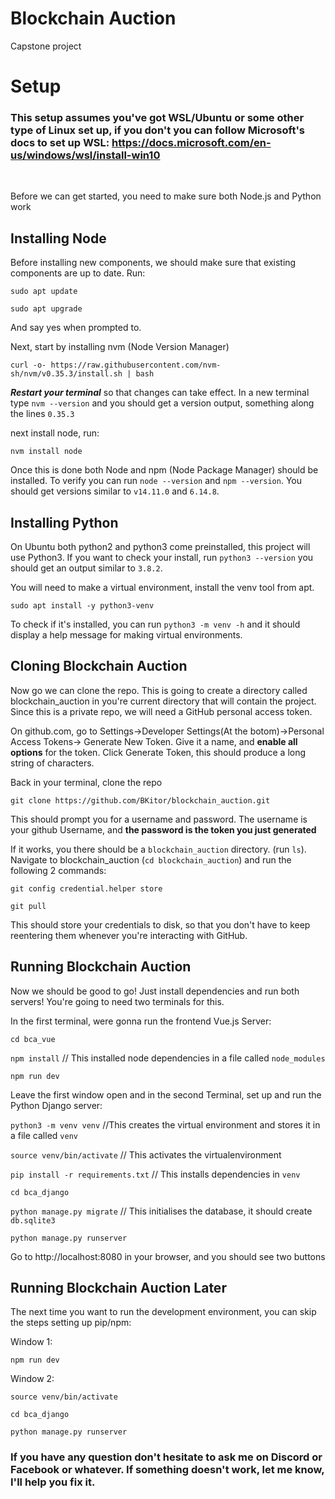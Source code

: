 # Blockchain Auction
Capstone project

# Setup
### This setup assumes you've got WSL/Ubuntu or some other type of Linux set up, if you don't you can follow Microsoft's docs to set up WSL: https://docs.microsoft.com/en-us/windows/wsl/install-win10

&nbsp;

Before we can get started, you need to make sure both Node.js and Python work

## Installing Node

Before installing new components, we should make sure that existing components are up to date. Run:

`sudo apt update`

`sudo apt upgrade`

And say yes when prompted to. 

Next, start by installing nvm (Node Version Manager)

`curl -o- https://raw.githubusercontent.com/nvm-sh/nvm/v0.35.3/install.sh | bash`

***Restart your terminal*** so that changes can take effect.
In a new terminal type `nvm --version` and you should get a version output, something along the lines `0.35.3`

next install node, run: 

`nvm install node`

Once this is done both Node and npm (Node Package Manager) should be installed.
To verify you can run `node --version` and `npm --version`.
You should get versions similar to `v14.11.0` and `6.14.8`.

## Installing Python

On Ubuntu both python2 and python3 come preinstalled, this project will use Python3.
If you want to check your install, run `python3 --version` you should get an output similar to `3.8.2`.

You will need to make a virtual environment, install the venv tool from apt. 

`sudo apt install -y python3-venv`

To check if it's installed, you can run `python3 -m venv -h` and it should display a help message for making virtual environments. 


## Cloning Blockchain Auction

Now go we can clone the repo. This is going to create a directory called blockchain_auction
in you're current directory that will contain the project. Since this is a private repo, we will need a GitHub personal access token. 

On github.com, go to Settings->Developer Settings(At the botom)->Personal Access Tokens->
Generate New Token. Give it a name, and **enable all options** for the token. Click Generate Token, this should produce a long string of characters.  

Back in your terminal, clone the repo

`git clone https://github.com/BKitor/blockchain_auction.git`

This should prompt you for a username and password. The username is your github Username, and **the password is the token you just generated**

If it works, you there should be a `blockchain_auction` directory. (run `ls`). Navigate to blockchain_auction (`cd blockchain_auction`) and run the following 2 commands:

`git config credential.helper store`

`git pull`

This should store your credentials to disk, so that you don't have to keep reentering them
whenever you're interacting with GitHub. 

## Running Blockchain Auction

Now we should be good to go! Just install dependencies and run both servers!
You're going to need two terminals for this. 

In the first terminal, were gonna run the frontend Vue.js Server:

`cd bca_vue`

`npm install` // This installed node dependencies in a file called `node_modules`

`npm run dev`

Leave the first window open and in the second Terminal, set up and run the Python Django server:

`python3 -m venv venv` //This creates the virtual environment and stores it in a file called `venv`

`source venv/bin/activate` // This activates the virtualenvironment

`pip install -r requirements.txt` // This installs dependencies in `venv`

`cd bca_django`

`python manage.py migrate`  // This initialises the database, it should create `db.sqlite3`

`python manage.py runserver`

Go to http://localhost:8080 in your browser, and you should see two buttons

## Running Blockchain Auction Later

The next time you want to run the development environment, you can skip the steps setting up pip/npm:

Window 1:

`npm run dev`

Window 2:

`source venv/bin/activate` 

`cd bca_django`

`python manage.py runserver`


### If you have any question don't hesitate to ask me on Discord or Facebook or whatever. If something doesn't work, let me know, I'll help you fix it. 
